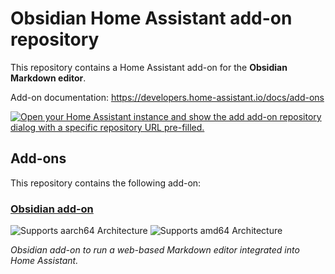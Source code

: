 # Obsidian Home Assistant add-on repository

This repository contains a Home Assistant add-on for the **Obsidian Markdown editor**.

Add-on documentation: <https://developers.home-assistant.io/docs/add-ons>

[![Open your Home Assistant instance and show the add add-on repository dialog with a specific repository URL pre-filled.](https://my.home-assistant.io/badges/supervisor_add_addon_repository.svg)](https://my.home-assistant.io/redirect/supervisor_add_addon_repository/?repository_url=https%3A%2F%2Fgithub.com%2F<your-username>%2FHA-obsidian-addon)

## Add-ons

This repository contains the following add-on:

### [Obsidian add-on](./obsidian)

![Supports aarch64 Architecture][aarch64-shield]
![Supports amd64 Architecture][amd64-shield]

_Obsidian add-on to run a web-based Markdown editor integrated into Home Assistant._

<!--
Notes to developers after forking or using this repository:

- While developing, comment out the 'image' key from 'obsidian/config.yaml' to make the supervisor build the addon.
  - Remember to put this back when pushing up your changes.
- When merging to the 'main' branch of your repository a new build will be triggered.
  - Update the 'version' key in 'obsidian/config.yaml'.
  - Update 'obsidian/CHANGELOG.md'.
  - Ensure GitHub Container Registry settings allow public access if needed.
- Adjust the 'image' key in 'obsidian/config.yaml' to point to your GitHub username.
- The 'slug' key in 'obsidian/config.yaml' should match the directory name.
- Adjust any URLs pointing to 'home-assistant' to point to your fork.
- Share your repository on the forums: https://community.home-assistant.io/c/projects/9
- Have fun building awesome stuff!
-->

[aarch64-shield]: https://img.shields.io/badge/aarch64-yes-green.svg
[amd64-shield]: https://img.shields.io/badge/amd64-yes-green.svg
[armv7-shield]: https://img.shields.io/badge/armv7-yes-green.svg
